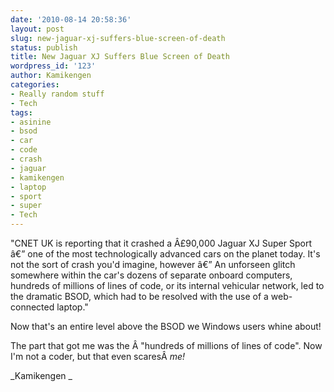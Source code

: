 ```yaml
---
date: '2010-08-14 20:58:36'
layout: post
slug: new-jaguar-xj-suffers-blue-screen-of-death
status: publish
title: New Jaguar XJ Suffers Blue Screen of Death
wordpress_id: '123'
author: Kamikengen
categories:
- Really random stuff
- Tech
tags:
- asinine
- bsod
- car
- code
- crash
- jaguar
- kamikengen
- laptop
- sport
- super
- Tech
---
```


"CNET UK is reporting that it crashed a Â£90,000 Jaguar XJ Super Sport â€” one of the most technologically advanced cars on the planet today. It's not the sort of crash you'd imagine, however â€” An unforseen glitch somewhere within the car's dozens of separate onboard computers, hundreds of millions of lines of code, or its internal vehicular network, led to the dramatic BSOD, which had to be resolved with the use of a web-connected laptop."

Now that's an entire level above the BSOD we Windows users whine about!

The part that got me was the Â "hundreds of millions of lines of code". Now I'm not a coder, but that even scaresÂ _me!_

_Kamikengen _
